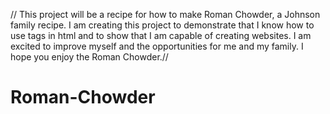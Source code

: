 // This project will be a recipe for how to make Roman Chowder, a Johnson family recipe. I am creating this project to demonstrate that I know how to use tags in html and to show that I am capable of creating websites. 
I am excited to improve myself and the opportunities for me and my family. 
I hope you enjoy the Roman Chowder.//
# Roman-Chowder

